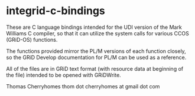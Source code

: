# integrid-c-bindings

These are C language bindings intended for the UDI version of the Mark Williams C compiler, so that it can utilize the system calls for various CCOS (GRiD-OS) functions.

The functions provided mirror the PL/M versions of each function closely, so the GRiD Develop documentation for PL/M can be used as a reference.

All of the files are in GRiD text format (with resource data at beginning of the file) intended to be opened with GRiDWrite.

Thomas Cherryhomes
thom dot cherryhomes at gmail dot com

